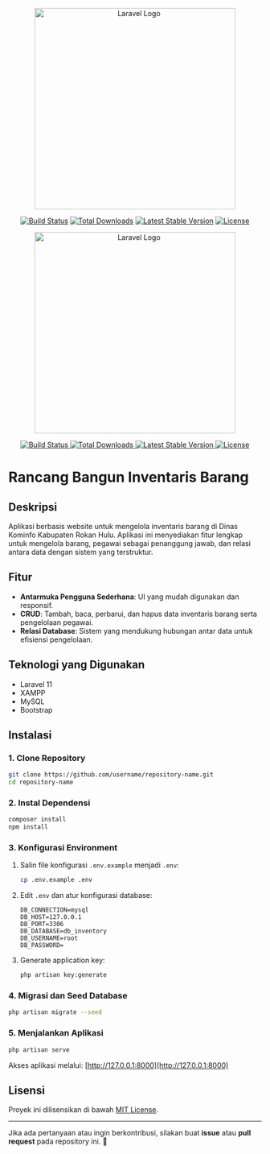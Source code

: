 <p align="center"><a href="https://laravel.com" target="_blank"><img src="https://raw.githubusercontent.com/laravel/art/master/logo-lockup/5%20SVG/2%20CMYK/1%20Full%20Color/laravel-logolockup-cmyk-red.svg" width="400" alt="Laravel Logo"></a></p>

<p align="center">
<a href="https://github.com/laravel/framework/actions"><img src="https://github.com/laravel/framework/workflows/tests/badge.svg" alt="Build Status"></a>
<a href="https://packagist.org/packages/laravel/framework"><img src="https://img.shields.io/packagist/dt/laravel/framework" alt="Total Downloads"></a>
<a href="https://packagist.org/packages/laravel/framework"><img src="https://img.shields.io/packagist/v/laravel/framework" alt="Latest Stable Version"></a>
<a href="https://packagist.org/packages/laravel/framework"><img src="https://img.shields.io/packagist/l/laravel/framework" alt="License"></a>
</p>

<p align="center">
  <a href="https://laravel.com" target="_blank">
    <img src="https://raw.githubusercontent.com/laravel/art/master/logo-lockup/5%20SVG/2%20CMYK/1%20Full%20Color/laravel-logolockup-cmyk-red.svg" width="400" alt="Laravel Logo">
  </a>
</p>

<p align="center">
  <a href="https://github.com/laravel/framework/actions">
    <img src="https://github.com/laravel/framework/workflows/tests/badge.svg" alt="Build Status">
  </a>
  <a href="https://packagist.org/packages/laravel/framework">
    <img src="https://img.shields.io/packagist/dt/laravel/framework" alt="Total Downloads">
  </a>
  <a href="https://packagist.org/packages/laravel/framework">
    <img src="https://img.shields.io/packagist/v/laravel/framework" alt="Latest Stable Version">
  </a>
  <a href="https://packagist.org/packages/laravel/framework">
    <img src="https://img.shields.io/packagist/l/laravel/framework" alt="License">
  </a>
</p>

# Rancang Bangun Inventaris Barang

## Deskripsi
Aplikasi berbasis website untuk mengelola inventaris barang di Dinas Kominfo Kabupaten Rokan Hulu. Aplikasi ini menyediakan fitur lengkap untuk mengelola barang, pegawai sebagai penanggung jawab, dan relasi antara data dengan sistem yang terstruktur.

## Fitur
- **Antarmuka Pengguna Sederhana**: UI yang mudah digunakan dan responsif.
- **CRUD**: Tambah, baca, perbarui, dan hapus data inventaris barang serta pengelolaan pegawai.
- **Relasi Database**: Sistem yang mendukung hubungan antar data untuk efisiensi pengelolaan.

## Teknologi yang Digunakan
- Laravel 11
- XAMPP
- MySQL
- Bootstrap

## Instalasi
### 1. Clone Repository
```bash
git clone https://github.com/username/repository-name.git
cd repository-name
```

### 2. Instal Dependensi
```bash
composer install
npm install
```

### 3. Konfigurasi Environment
1. Salin file konfigurasi `.env.example` menjadi `.env`:
   ```bash
   cp .env.example .env
   ```
2. Edit `.env` dan atur konfigurasi database:
   ```env
   DB_CONNECTION=mysql
   DB_HOST=127.0.0.1
   DB_PORT=3306
   DB_DATABASE=db_inventory
   DB_USERNAME=root
   DB_PASSWORD=
   ```
3. Generate application key:
   ```bash
   php artisan key:generate
   ```

### 4. Migrasi dan Seed Database
```bash
php artisan migrate --seed
```

### 5. Menjalankan Aplikasi
```bash
php artisan serve
```
Akses aplikasi melalui: [http://127.0.0.1:8000](http://127.0.0.1:8000)

## Lisensi
Proyek ini dilisensikan di bawah [MIT License](LICENSE).

---
Jika ada pertanyaan atau ingin berkontribusi, silakan buat **issue** atau **pull request** pada repository ini. 🚀

